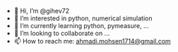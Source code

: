 - 👋 Hi, I’m @gihev72
- 👀 I’m interested in python, numerical simulation
- 🌱 I’m currently learning python, pymeasure, ...
- 💞️ I’m looking to collaborate on ...
- 📫 How to reach me: ahmadi.mohsen1714@gmail.com

<!---
gihev72/gihev72 is a ✨ special ✨ repository because its `README.md` (this file) appears on your GitHub profile.
You can click the Preview link to take a look at your changes.
--->
